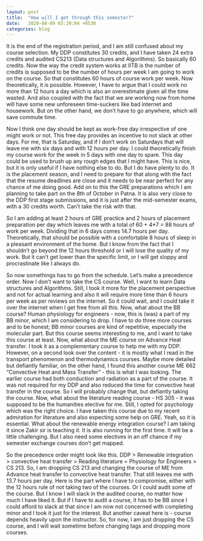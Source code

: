 ```yaml
---
layout: post
title:  "How will I get through this semester?"
date:   2020-08-09 03:20:04 +0530
categories: blog
---
```



 
It is the end of the registration period, and I am still confused about my course selection. My DDP constitutes 30 credits, and I have taken 24 extra credits and audited CS213 (Data structures and Algorithms). So basically 60 credits. Now the way the credit system works at IITB is the number of credits is supposed to be the number of hours per week I am going to work on the course. So that constitutes 60 hours of course work per week. Now theoretically, it is possible. However, I have to argue that I could work no more than 12 hours a day which is also an overestimate given all the time wasted. And also coupled with the fact that we are working now from home will have some new unforeseen time-suckers like bad internet and housework. But on the other hand, we don’t have to go anywhere, which will save commute time.
 
Now I think one day should be kept as work-free day irrespective of one might work or not. This free day provides an incentive to not slack at other days. For me, that is Saturday, and if I don’t work on Saturdays that will leave me with six days and with 12 hours per day. I could theoretically finish my course work for the week in 5 days with one day to spare. This day could be used to brush up any rough edges that I might have. This is nice, but it is only useful if I have nothing else to do. But I do have plenty to do. It is the placement season, and I need to prepare for that along with the fact that the resume deadlines are close and it needs to be near perfect for any chance of me doing good. Add on to this the GRE preparations which I am planning to take part on the 8th of October in Patna. It is also very close to the DDP first stage submissions, and it is just after the mid-semester exams, with a 30 credits worth. Can’t take the risk with that. 
 
So I am adding at least 2 hours of GRE practice and 2 hours of placement preparation per day which leaves me with a total of 60 + 4\*7 = 88 hours of work per week. Dividing that in 6 days comes 14.7 hours per day. Theoretically, that should be possible with a comfortable 8 hours of sleep in a pleasant environment of the home. But I know from the fact that I shouldn’t go beyond the 12 hours threshold or I will lose the quality of my work. But it can’t get lower than the specific limit, or I will get sloppy and procrastinate like I always do.
 
So now somethings has to go from the schedule. Let’s make a precedence order. Now I don’t want to take the CS course. Well, I want to learn Data structures and Algorithms. Still, I took it more for the placement perspective and not for actual learning and also it will require more time than 6 hours per week as per reviews on the internet. So it could wait, and I could take it over the internet when I get free from all this. Now, what about the BB course? Human physiology for engineers - now, this is (was) a part of my BB minor, which I am considering to drop.  I have to do three more courses and to be honest; BB minor courses are kind of repetitive, especially the molecular part. But this course seems interesting to me, and I want to take this course at least. Now, what about the ME course on Advance Heat transfer. I took it as a complementary course to help me with my DDP. However, on a second look over the content - it is mostly what I read in the transport phenomenon and thermodynamics courses.  Maybe more detailed but defiantly familiar, on the other hand, I found this another course ME 662 “Convective Heat and Mass Transfer” - this is what I was looking. The earlier course had both conduction and radiation as a part of the course. It was not required for my DDP and also reduced the time for convective heat transfer in the course. So I will probably change that, but defiantly taking the course. Now, what about the literature reading course - HS 305 - it was supposed to be the humanities elective for me. Still, I opted for psychology which was the right choice. I have taken this course due to my recent admiration for literature and also expecting some help on GRE. Yeah, so it is essential. What about the renewable energy integration course? I am taking it since Zakir sir is teaching it. It is also running for the first time. It will be a little challenging. But I also need some electives in an off chance if my semester exchange courses don’t get mapped. 
 
So the precedence order might look like this. DDP \> Renewable integration \> convective heat transfer \> Reading literature = Physiology for Engineers \> CS 213. So, I am dropping CS 213 and changing the course of ME from Advance heat transfer to convective heat transfer. That still leaves me with 13.7 hours per day. Here is the part where I have to compromise, either with the 12 hours rule of not taking two of the courses. Or I could audit some of the course. But I know I will slack in the audited course, no matter how much I have liked it. But if I have to audit a course, it has to be BB since I could afford to slack at that since I am now not concerned with completing minor and I took it just for the interest. But another caveat here is  - course depends heavily upon the instructor. So, for now, I am just dropping the CS course, and I will wait sometime before changing tags and dropping more courses.

